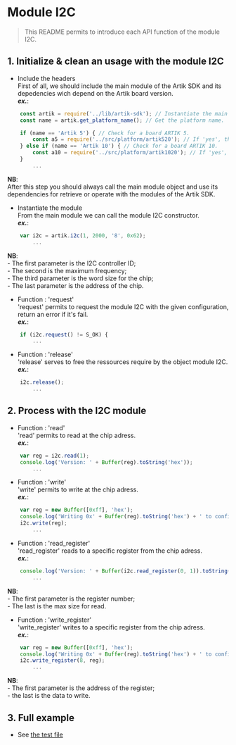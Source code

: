 # Module I2C
   > This README permits to introduce each API function of the module I2C.

## 1. Initialize & clean an usage with the module I2C
   * Include the headers  
   First of all, we should include the main module of the Artik SDK and its depedencies wich depend on the Artik board version.  
   **_ex\._**:  

```javascript
	const artik = require('../lib/artik-sdk'); // Instantiate the main module object for accessing to the Artik SDK.  
	const name = artik.get_platform_name(); // Get the platform name.  

	if (name == 'Artik 5') { // Check for a board ARTIK 5.  
		const a5 = require('../src/platform/artik520'); // If 'yes', then instantiate the platform depedencies.  
	} else if (name == 'Artik 10') { // Check for a board ARTIK 10.  
		const a10 = require('../src/platform/artik1020'); // If 'yes', then instantiate the platform depedencies.  
	}
		...
```
 __NB__:  
   After this step you should always call the main module object and use its dependencies for retrieve or operate with the modules of the Artik SDK.    
   
   * Instantiate the module  
   From the main module we can call the module I2C constructor.  
   **_ex\._**:  

```javascript
	var i2c = artik.i2c(1, 2000, '8', 0x62);
		...
```
 __NB__:  
   \- The first parameter is the I2C controller ID;  
   \- The second is the maximum frequency;  
   \- The third parameter is the word size for the chip;  
   \- The last parameter is the address of the chip.  

   * Function : 'request'  
   'request' permits to request the module I2C with the given configuration, return an error if it's fail.  
   **_ex\._**:  

```javascript
	if (i2c.request() != S_OK) {
		...
```

   * Function : 'release'  
   'release' serves to free the ressources require by the object module I2C.  
   **_ex\._**:  

```javascript
	i2c.release();
		...
```

## 2. Process with the I2C module
   * Function : 'read'  
   'read' permits to read at the chip adress.  
   **_ex\._**:  

```javascript
	var reg = i2c.read(1);
	console.log('Version: ' + Buffer(reg).toString('hex'));
		...
```

   * Function : 'write'  
   'write' permits to write at the chip adress.  
   **_ex\._**:  

```javascript
	var reg = new Buffer([0xff], 'hex');
	console.log('Writing 0x' + Buffer(reg).toString('hex') + ' to config register');
	i2c.write(reg);
		...
```

   * Function : 'read_register'  
   'read_register' reads to a specific register from the chip adress.  
   **_ex\._**:  

```javascript
	console.log('Version: ' + Buffer(i2c.read_register(0, 1)).toString('hex'));
		...
```
 __NB__:  
   \- The first parameter is the register number;  
   \- The last is the max size for read.  

   * Function : 'write_register'  
   'write_register' writes to a specific register from the chip adress.  
   **_ex\._**:  

```javascript
	var reg = new Buffer([0xff], 'hex');
	console.log('Writing 0x' + Buffer(reg).toString('hex') + ' to config register');
	i2c.write_register(8, reg);
		...
```
 __NB__:  
   \- The first parameter is the address of the register;  
   \- the last is the data to write.  

## 3. Full example

   * See [the test file](/test/i2c-test.js)
